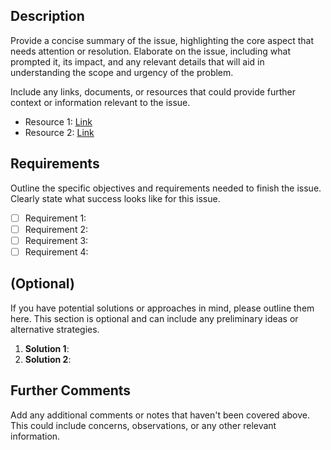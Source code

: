 ## Description

Provide a concise summary of the issue, highlighting the core aspect that needs attention or resolution. Elaborate on the issue, including what prompted it, its impact, and any relevant details that will aid in understanding the scope and urgency of the problem.

Include any links, documents, or resources that could provide further context or information relevant to the issue.

- Resource 1: [Link](#)
- Resource 2: [Link](#)

## Requirements

Outline the specific objectives and requirements needed to finish the issue. Clearly state what success looks like for this issue.

- [ ] Requirement 1:
- [ ] Requirement 2:
- [ ] Requirement 3:
- [ ] Requirement 4:

## (Optional)

If you have potential solutions or approaches in mind, please outline them here. This section is optional and can include any preliminary ideas or alternative strategies.

1. **Solution 1**:
2. **Solution 2**:

## Further Comments

Add any additional comments or notes that haven't been covered above. This could include concerns, observations, or any other relevant information.
